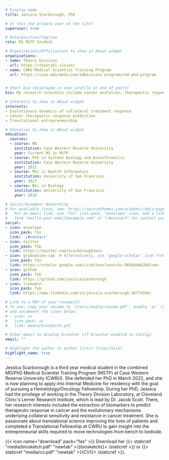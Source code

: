 ```yaml
---
# Display name
title: Jessica Scarborough, PhD

# Is this the primary user of the site?
superuser: true

# Role/position/tagline
role: M3 MSTP Student

# Organizations/Affiliations to show in About widget
organizations:
- name: Theory Division
  url: https://theorydi.vision/
- name: CWRU Medical Scientist Training Program
  url: https://case.edu/medicine/admissions-programs/md-phd-program


# Short bio (displayed in user profile at end of posts)
bio: My research interests include cancer evolution, therapeutic response prediction, and entrepreneurship in translational science.

# Interests to show in About widget
interests:
- Evolutionary dynamics of collateral treatment response
- Cancer therapeutic response prediction
- Translational entrepreneurship

# Education to show in About widget
education:
  courses:
  - course: MD
    institution: Case Western Reserve University
    year: Current M3 in MSTP
  - course: PhD in Systems Biology and Bioinformatics
    institution: Case Western Reserve University
    year: 2022
  - course: MSc in Health Informatics
    institution: University of San Francisco
    year: 2017
  - course: BSc in Biology
    institution: University of San Francisco
    year: 2016

# Social/Academic Networking
# For available icons, see: https://sourcethemes.com/academic/docs/page-builder/#icons
#   For an email link, use "fas" icon pack, "envelope" icon, and a link in the
#   form "mailto:your-email@example.com" or "/#contact" for contact widget.
social:
- icon: envelope
  icon_pack: fas
  link: '/#contact'
- icon: twitter
  icon_pack: fab
  link: https://twitter.com/ScarboroughJess
- icon: graduation-cap  # Alternatively, use `google-scholar` icon from `ai` icon pack
  icon_pack: fas
  link: https://scholar.google.com/citations?user=hv-8K8kAAAAJ&hl=en
- icon: github
  icon_pack: fab
  link: https://github.com/jessicascarborough
- icon: linkedin
  icon_pack: fab
  link: https://www.linkedin.com/in/jessica-scarborough-5677a564/

# Link to a PDF of your resume/CV.
# To use: copy your resume to `static/media/resume.pdf`, enable `ai` icons in `params.toml`, 
# and uncomment the lines below.
# - icon: cv
#   icon_pack: ai
#   link: media/biosketch.pdf

# Enter email to display Gravatar (if Gravatar enabled in Config)
email: ""

# Highlight the author in author lists? (true/false)
highlight_name: true
---
```


Jessica Scarborough is a third year medical student in the combined MD/PhD Medical Scientist Training Program (MSTP) at Case Western Reserve University (CWRU). She defended her PhD in March 2022, and she is now planning to apply into Internal Medicine for residency with the goal of pursuing a Hematology/Oncology Fellowship. During her PhD, Jessica had the privilege of working in the Theory Division Laboratory, at Cleveland Clinic's Lerner Research Institute, which is lead by Dr. Jacob Scott. There, her research interests included the extraction of biomarkers to predict therapeutic response in cancer and the evolutionary mechanisms underlying collateral sensitivity and resistance in cancer treatment. She is passionate about translational science improving the lives of patients and completed a Translational Fellowship at CWRU to gain insight into the entrepreneurial skills required to move technologies from bench to bedside.


{{< icon name="download" pack="fas" >}} Download her {{< staticref "media/biosketch.pdf" "newtab" >}}biosketch{{< /staticref >}} or {{< staticref "media/cv.pdf" "newtab" >}}CV{{< /staticref >}}.
